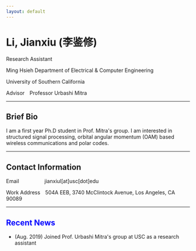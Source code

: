 ```yaml
---
layout: default
---
```


# Li, Jianxiu (李鉴修)


Research Assistant &nbsp;


Ming Hsieh Department of Electrical & Computer Engineering

University of Southern California &nbsp;


Advisor&emsp;Professor Urbashi Mitra &nbsp;

*****

## Brief Bio

I am a first year Ph.D student in Prof. Mitra's group. I am interested in structured signal processing, orbital angular momentum (OAM) based wireless communications and polar codes.&nbsp;

*****

## Contact Information
Email&emsp;&emsp;&emsp;&emsp;&emsp;jianxiul[at]usc[dot]edu

Work Address&emsp;504A EEB, 3740 McClintock Avenue, Los Angeles, CA 90089 &nbsp;

*****
## <font color=blue>Recent News</font>
* (Aug. 2019) Joined Prof. Urbashi Mitra's group at USC as a research assistant



